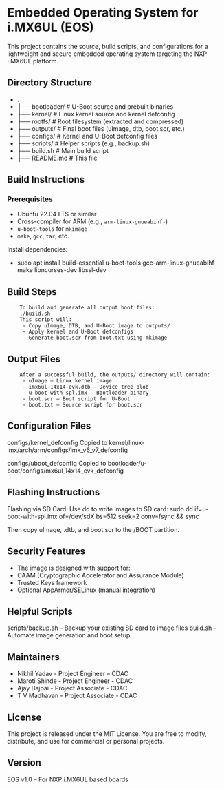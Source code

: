 
# Embedded Operating System for i.MX6UL (EOS)

This project contains the source, build scripts, and configurations for a lightweight and secure embedded operating system targeting the NXP i.MX6UL platform.

##  Directory Structure

 - .
 - ├── bootloader/ # U-Boot source and prebuilt binaries
 - ├── kernel/ # Linux kernel source and kernel defconfig
 - ├── rootfs/ # Root filesystem (extracted and compressed)
 - ├── outputs/ # Final boot files (uImage, dtb, boot.scr, etc.)
 - ├── configs/ # Kernel and U-Boot defconfig files
 - ├── scripts/ # Helper scripts (e.g., backup.sh)
 - ├── build.sh # Main build script
 - ├── README.md # This file


##  Build Instructions

### Prerequisites

- Ubuntu 22.04 LTS or similar
- Cross-compiler for ARM (e.g., `arm-linux-gnueabihf-`)
- `u-boot-tools` for `mkimage`
- `make`, `gcc`, `tar`, etc.

Install dependencies:
 - sudo apt install build-essential u-boot-tools gcc-arm-linux-gnueabihf make libncurses-dev libssl-dev

## Build Steps

        To build and generate all output boot files:
        ./build.sh
        This script will:
         - Copy uImage, DTB, and U-Boot image to outputs/
         - Apply kernel and U-Boot defconfigs
         - Generate boot.scr from boot.txt using mkimage

## Output Files
        After a successful build, the outputs/ directory will contain:
         - uImage – Linux kernel image
         - imx6ul-14x14-evk.dtb – Device tree blob
         - u-boot-with-spl.imx – Bootloader binary
         - boot.scr – Boot script for U-Boot
         - boot.txt – Source script for boot.scr

## Configuration Files
configs/kernel_defconfig
Copied to kernel/linux-imx/arch/arm/configs/imx_v6_v7_defconfig

configs/uboot_defconfig
Copied to bootloader/u-boot/configs/mx6ul_14x14_evk_defconfig

## Flashing Instructions
 Flashing via SD Card:
 Use dd to write images to SD card:
 sudo dd if=u-boot-with-spl.imx of=/dev/sdX bs=512 seek=2 conv=fsync && sync

 Then copy uImage, .dtb, and boot.scr to the /BOOT partition.

## Security Features
 - The image is designed with support for:
 - CAAM (Cryptographic Accelerator and Assurance Module)
 - Trusted Keys framework
 - Optional AppArmor/SELinux (manual integration)

## Helpful Scripts
 scripts/backup.sh – Backup your existing SD card to image files
 build.sh – Automate image generation and boot setup

## Maintainers
  - Nikhil Yadav - Project Engineer – CDAC
  - Maroti Shinde  - Project Engineer - CDAC
  - Ajay Bajpai - Project Associate - CDAC
  - T V Madhavan - Project Associate - CDAC

## License
 This project is released under the MIT License.
 You are free to modify, distribute, and use for commercial or personal projects.

## Version
 EOS v1.0 – For NXP i.MX6UL based boards

